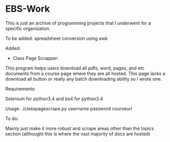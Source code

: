 # EBS-Work
This is just an archive of programming projects that I underwent for a specific organization.

To be added:
spreadsheet conversion using awk

Added:
* Class Page Scrapper:

This program helps users download all pdfs, word, pages, and etc documents from a course page where they are all hosted. This page lacks a download all button or really any batch downloading ability so I wrote one.

Requirements:

Selenium for python3.4 and bs4 for python3.4

Usage:
./classpagescrape.py username password courseurl

To do:

Mainly just make it more robust and scrape areas other than the topics section (althought this is where the vast majority of docs are hosted)


